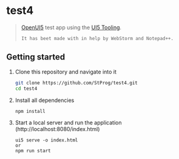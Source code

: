
# test4
> [OpenUI5](https://github.com/SAP/openui5) test app using the [UI5 Tooling](https://github.com/SAP/ui5-tooling).
> ```
> It has beet made with in help by WebStorm and Notepad++.

## Getting started
1. Clone this repository and navigate into it
    ```sh
    git clone https://github.com/StProg/test4.git
    cd test4
    ```
2. Install all dependencies
    ```  
    npm install
    ```    
1. Start a local server and run the application (http://localhost:8080/index.html)
    ```
    ui5 serve -o index.html
    or
    npm run start
    ```
